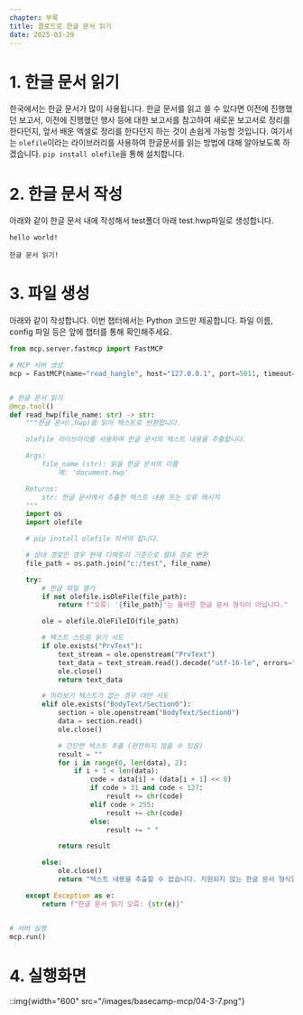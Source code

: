 ```yaml
---
chapter: 부록
title: 클로드로 한글 문서 읽기
date: 2025-03-29
---
```


# 1. 한글 문서 읽기

한국에서는 한글 문서가 많이 사용됩니다. 한글 문서를 읽고 쓸 수 있다면 이전에 진행했던 보고서, 이전에 진행했던 행사 등에 대한 보고서를 참고하여 새로운 보고서로 정리를 한다던지, 앞서 배운 엑셀로 정리를 한다던지 하는 것이 손쉽게 가능할 것입니다. 여기서는 `olefile`이라는 라이브러리를 사용하여 한글문서를 읽는 방법에 대해 알아보도록 하겠습니다. `pip install olefile`을 통해 설치합니다.


# 2. 한글 문서 작성

아래와 같이 한글 문서 내에 작성해서 test폴더 아래 test.hwp파일로 생성합니다.

```
hello world!

한글 문서 읽기!
```

# 3. 파일 생성

아래와 같이 작성합니다. 이번 챕터에서는 Python 코드만 제공합니다. 파일 이름, config 파일 등은 앞에 챕터를 통해 확인해주세요.

```python
from mcp.server.fastmcp import FastMCP

# MCP 서버 생성
mcp = FastMCP(name="read_hangle", host="127.0.0.1", port=5011, timeout=30)


# 한글 문서 읽기
@mcp.tool()
def read_hwp(file_name: str) -> str:
    """한글 문서(.hwp)를 읽어 텍스트로 반환합니다.

    olefile 라이브러리를 사용하여 한글 문서의 텍스트 내용을 추출합니다.

    Args:
        file_name (str): 읽을 한글 문서의 이름
            예: 'document.hwp'

    Returns:
        str: 한글 문서에서 추출한 텍스트 내용 또는 오류 메시지
    """
    import os
    import olefile

    # pip install olefile 하셔야 합니다.

    # 상대 경로인 경우 현재 디렉토리 기준으로 절대 경로 변환
    file_path = os.path.join("c:/test", file_name)

    try:
        # 한글 파일 열기
        if not olefile.isOleFile(file_path):
            return f"오류: '{file_path}'는 올바른 한글 문서 형식이 아닙니다."

        ole = olefile.OleFileIO(file_path)

        # 텍스트 스트림 읽기 시도
        if ole.exists("PrvText"):
            text_stream = ole.openstream("PrvText")
            text_data = text_stream.read().decode("utf-16-le", errors="replace")
            ole.close()
            return text_data

        # 미리보기 텍스트가 없는 경우 대안 시도
        elif ole.exists("BodyText/Section0"):
            section = ole.openstream("BodyText/Section0")
            data = section.read()
            ole.close()

            # 간단한 텍스트 추출 (완전하지 않을 수 있음)
            result = ""
            for i in range(0, len(data), 2):
                if i + 1 < len(data):
                    code = data[i] + (data[i + 1] << 8)
                    if code > 31 and code < 127:
                        result += chr(code)
                    elif code > 255:
                        result += chr(code)
                    else:
                        result += " "

            return result

        else:
            ole.close()
            return "텍스트 내용을 추출할 수 없습니다. 지원되지 않는 한글 문서 형식일 수 있습니다."

    except Exception as e:
        return f"한글 문서 읽기 오류: {str(e)}"


# 서버 실행
mcp.run()
```

# 4. 실행화면

::img{width="600" src="/images/basecamp-mcp/04-3-7.png"}